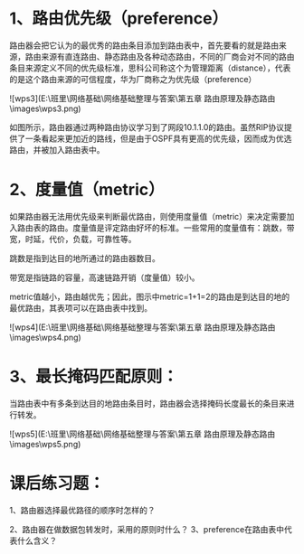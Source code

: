 # **1、路由优先级（preference）**

路由器会把它认为的最优秀的路由条目添加到路由表中，首先要看的就是路由来源，路由来源有直连路由、静态路由及各种动态路由，不同的厂商会对不同的路由条目来源定义不同的优先级标准，思科公司称这个为管理距离（distance），代表的是这个路由来源的可信程度，华为厂商称之为优先级（preference）

![wps3](E:\班里\网络基础\网络基础整理与答案\第五章 路由原理及静态路由\images\wps3.png)

如图所示，路由器通过两种路由协议学习到了网段10.1.1.0的路由。虽然RIP协议提供了一条看起来更加近的路线，但是由于OSPF具有更高的优先级，因而成为优选路由，并被加入路由表中。

# **2、度量值（metric）**

如果路由器无法用优先级来判断最优路由，则使用度量值（metric）来决定需要加入路由表的路由。度量值是评定路由好坏的标准。一些常用的度量值有：跳数，带宽，时延，代价，负载，可靠性等。

跳数是指到达目的地所通过的路由器数目。

带宽是指链路的容量，高速链路开销（度量值）较小。

metric值越小，路由越优先；因此，图示中metric=1+1=2的路由是到达目的地的最优路由，其表项可以在路由表中找到。



![wps4](E:\班里\网络基础\网络基础整理与答案\第五章 路由原理及静态路由\images\wps4.png)

# **3、最长掩码匹配原则：**

当路由表中有多条到达目的地路由条目时，路由器会选择掩码长度最长的条目来进行转发。

![wps5](E:\班里\网络基础\网络基础整理与答案\第五章 路由原理及静态路由\images\wps5.png)

 

# **课后练习题：**

1、路由器选择最优路径的顺序时怎样的？

2、路由器在做数据包转发时，采用的原则时什么？ 3、preference在路由表中代表什么含义？